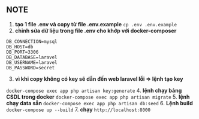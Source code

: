## NOTE
1. **tạo 1 file .env và copy từ file .env.example**
```cp .env .env.example```
2. **chỉnh sửa dữ liệu trong file .env cho khớp với docker-composer**
``` 
DB_CONNECTION=mysql
DB_HOST=db
DB_PORT=3306
DB_DATABASE=laravel
DB_USERNAME=laravel
DB_PASSWORD=secret
```
3. **vì khi copy không có key sẽ dẫn đến web laravel lỗi => lệnh tạo key**

 ```docker-compose exec app php artisan key:generate```
4. **lệnh chạy bảng CSDL trong docker**
```docker-compose exec app php artisan migrate```
5. **lệnh chạy data sẵn**
```docker-compose exec app php artisan db:seed```
6. **Lệnh build**
 ```docker-compose up --build```
7. **chạy**
```http://localhost:8000```
